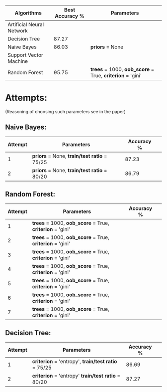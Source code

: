 
| Algorithms  | Best Accuracy % | Parameters
| --------------------------- | --------------- | -------------------------------------------------------------- |
|  Artificial Neural Network  |                 ||
|  Decision Tree              |     87.27       ||
|  Naive Bayes                |     86.03       |**priors** = None|
|  Support Vector Machine     |                 ||
|  Random Forest              |     95.75       | **trees** = 1000, **oob_score** = True, **criterion** = 'gini' |

# Attempts: #
(Reasoning of choosing such parameters see in the paper)

## Naive Bayes: ##

| Attempt | Parameters                                           | Accuracy %      | |
| ------- | ---------------------------------------------------- | --------------- | -------------------------------------------------------------- |
|     1   |**priors** = None, **train/test ratio** = 75/25       | 87.23           ||
|     2   |**priors** = None, **train/test ratio** = 80/20       | 86.79|



## Random Forest: ##

| Attempt | Parameters                                                    | Accuracy %      | |
| ------- | ------------------------------------------------------------- | --------------- | -------------------------------------------------------------- |
|     1   |**trees** = 1000, **oob_score** = True, **criterion** = 'gini' |            ||
|     2   |**trees** = 1000, **oob_score** = True, **criterion** = 'gini' ||
|     3   |**trees** = 1000, **oob_score** = True, **criterion** = 'gini' ||
|     4   |**trees** = 1000, **oob_score** = True, **criterion** = 'gini' ||
|     5   |**trees** = 1000, **oob_score** = True, **criterion** = 'gini' ||
|     6   |**trees** = 1000, **oob_score** = True, **criterion** = 'gini' ||
|     7   |**trees** = 1000, **oob_score** = True, **criterion** = 'gini' ||

## Decision Tree: ##

| Attempt | Parameters                                                    | Accuracy %      | |
| ------- | ------------------------------------------------------------- | --------------- | -------------------------------------------------------------- |
|     1   |**criterion** = 'entropy', **train/test ratio** = 75/25        | 86.69           ||
|     2   |**criterion** = 'entropy'  **train/test ratio** = 80/20        | 87.27           |

